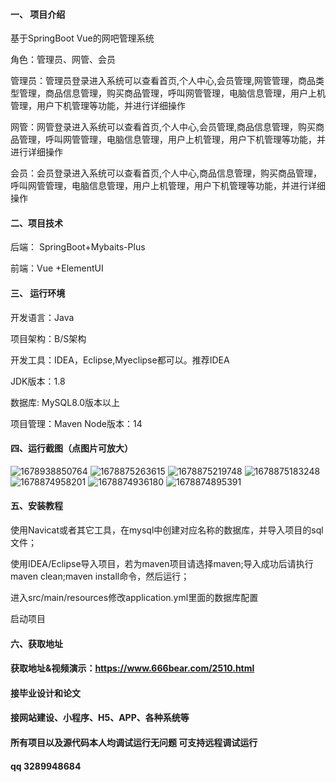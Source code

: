 #### 一、 项目介绍
基于SpringBoot Vue的网吧管理系统

角色：管理员、网管、会员

管理员：管理员登录进入系统可以查看首页,个人中心,会员管理,网管管理，商品类型管理，商品信息管理，购买商品管理，呼叫网管管理，电脑信息管理，用户上机管理，用户下机管理等功能，并进行详细操作

网管：网管登录进入系统可以查看首页,个人中心,会员管理,商品信息管理，购买商品管理，呼叫网管管理，电脑信息管理，用户上机管理，用户下机管理等功能，并进行详细操作

会员：会员登录进入系统可以查看首页,个人中心,商品信息管理，购买商品管理，呼叫网管管理，电脑信息管理，用户上机管理，用户下机管理等功能，并进行详细操作

#### 二、项目技术
后端： SpringBoot+Mybaits-Plus

前端：Vue +ElementUI

#### 三、 运行环境
开发语言：Java

项目架构：B/S架构

开发工具：IDEA，Eclipse,Myeclipse都可以。推荐IDEA

JDK版本：1.8

数据库: MySQL8.0版本以上

项目管理：Maven
Node版本：14
#### 四、运行截图（点图片可放大）
![1678938850764](https://github.com/666bears/BookMall/assets/143094776/b4c4c6e1-8036-4d6c-aea7-e1907927e5c0)
![1678875263615](https://github.com/666bears/BookMall/assets/143094776/550ea98e-b349-4857-8267-d53cda382b05)
![1678875219748](https://github.com/666bears/BookMall/assets/143094776/3e2cf4b8-6e9c-45a0-ac7b-acf85e6f7bec)
![1678875183248](https://github.com/666bears/BookMall/assets/143094776/c427d83c-ce4f-4309-b47a-78c951756c24)
![1678874958201](https://github.com/666bears/BookMall/assets/143094776/aa788851-e9d2-4e33-b0f9-47f785cbe731)
![1678874936180](https://github.com/666bears/BookMall/assets/143094776/e54d22a2-aa7c-4f47-aca7-c42a4ce3c042)
![1678874895391](https://github.com/666bears/BookMall/assets/143094776/998191ba-b5db-434b-8f15-f527783a3cbf)



#### 五、安装教程
使用Navicat或者其它工具，在mysql中创建对应名称的数据库，并导入项目的sql文件；

使用IDEA/Eclipse导入项目，若为maven项目请选择maven;导入成功后请执行maven clean;maven install命令，然后运行；

进入src/main/resources修改application.yml里面的数据库配置

启动项目
#### 六、获取地址
#### 获取地址&视频演示：https://www.666bear.com/2510.html

#### 接毕业设计和论文
#### 接网站建设、小程序、H5、APP、各种系统等
#### 所有项目以及源代码本人均调试运行无问题 可支持远程调试运行
#### qq 3289948684
